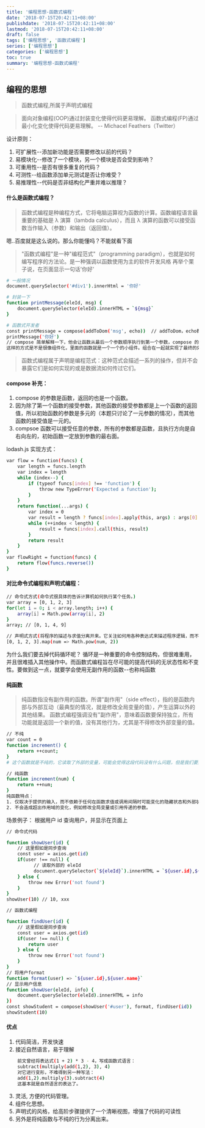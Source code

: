 ```yaml
---
title: '编程思想-函数式编程'
date: '2018-07-15T20:42:11+08:00'
publishdate: '2018-07-15T20:42:11+08:00'
lastmod: '2018-07-15T20:42:11+08:00'
draft: false
tags: ['编程思想', '函数式编程']
series: ['编程思想']
categories: ['编程思想']
toc: true
summary: '编程思想-函数式编程'
---
```


## 编程的思想

> 函数式编程,所属于声明式编程

> 面向对象编程(OOP)通过封装变化使得代码更易理解。 函数式编程(FP)通过最小化变化使得代码更易理解。 -- Michacel Feathers（Twitter）

设计原则：

1. 可扩展性--添加新功能是否需要修改以前的代码？
2. 易模块化--修改了一个模块，另一个模块是否会受到影响？
3. 可重用性--是否有很多重复的代码？
4. 可测性--给函数添加单元测试是否让你难受？
5. 易推理性--代码是否非结构化严重并难以推理？

#### 什么是函数式编程？

> 函数式编程是种编程方式，它将电脑运算视为函数的计算。函数编程语言最重要的基础是 λ 演算（lambda calculus），而且 λ 演算的函数可以接受函数当作输入（参数）和输出（返回值）。

嗯..百度就是这么说的。那么你能懂吗？不能就看下面

> "函数式编程"是一种"编程范式"（programming paradigm），也就是如何编写程序的方法论。是一种强调以函数使用为主的软件开发风格
> 再举个栗子说，在页面显示一句话'你好'

```bash
# 一般情况
document.querySelector('#div1').innerHtml = '你好'

```

```bash
# 封装一下
function printMessage(eleId, msg) {
    document.querySelector(eleId).innerHTML = `${msg}`
}
```

```bash
# 函数式开发者
const printMessage = compose(addToDom('msg', echo))  // addToDom，echo都是函数
printMessage('你好')
// compose 简单解释一下，他会让函数从最后一个参数顺序执行到第一个参数，compose 的每个参数都是函数。
这样的方式是不是很像组件化，里面的函数就是一个一个的小组件。组合在一起就实现了最终的效果

```

> 函数式编程属于声明是编程范式：这种范式会描述一系列的操作，但并不会暴露它们是如何实现的或是数据流如何传过它们。

#### compose 补充：

1. compose 的参数是函数，返回的也是一个函数。
2. 因为除了第一个函数的接受参数，其他函数的接受参数都是上一个函数的返回值，所以初始函数的参数是多元的（本题只讨论了一元参数的情况），而其他函数的接受值是一元的。
3. compsoe 函数可以接受任意的参数，所有的参数都是函数，且执行方向是自右向左的，初始函数一定放到参数的最右面。

lodash.js 实现方式：

```bash
var flow = function(funcs) {
    var length = funcs.length
    var index = length
    while (index--) {
        if (typeof funcs[index] !== 'function') {
            throw new TypeError('Expected a function');
        }
    }
    return function(...args) {
        var index = 0
        var result = length ? funcs[index].apply(this, args) : args[0]
        while (++index < length) {
            result = funcs[index].call(this, result)
        }
        return result
    }
}
var flowRight = function(funcs) {
    return flow(funcs.reverse())
}
```

#### 对比命令式编程和声明式编程：

```bash
// 命令式方式(命令式很具体的告诉计算机如何执行某个任务。)
var array = [0, 1, 2, 3]
for(let i = 0; i < array.length; i++) {
    array[i] = Math.pow(array[i], 2)
}
array; // [0, 1, 4, 9]

// 声明式方式(将程序的描述与求值分离开来。它关注如何用各种表达式来描述程序逻辑，而不一定要指明其控制流或状态关系的变化。)
[0, 1, 2, 3].map(num => Math.pow(num, 2))
```

为什么我们要去掉代码循环呢？
循环是一种重要的命令控制结构，但很难重用，并且很难插入其他操作中。而函数式编程旨在尽可能的提高代码的无状态性和不变性。要做到这一点，就要学会使用无副作用的函数--也称纯函数

#### 纯函数

> 纯函数指没有副作用的函数。所谓"副作用"（side effect），指的是函数内部与外部互动（最典型的情况，就是修改全局变量的值），产生运算以外的其他结果。
> 函数式编程强调没有"副作用"，意味着函数要保持独立，所有功能就是返回一个新的值，没有其他行为，尤其是不得修改外部变量的值。

```bash
// 不纯
var count = 0
function increment() {
    return ++count;
}
# 这个函数就是不纯的，它读取了外部的变量，可能会觉得这段代码没有什么问题，但是我们要知道这种依赖外部变量来进行的计算，计算结果很难预测，你也有可能在其他地方修改了 counter 的值，导致你 increment 出来的值不是你预期的。

// 纯函数
function increment(num) {
    return ++num;
}
纯函数特点：
1. 仅取决于提供的输入，而不依赖于任何在函数求值或调用间隔时可能变化的隐藏状态和外部状态。
2. 不会造成超出作用域的变化，例如修改全局变量或引用传递的参数。
```

场景例子：
根据用户 id 查询用户，并显示在页面上

```bash
// 命令式代码

function showUser(id) {
    // 这里假如是同步查询
    const user = axios.get(id)
    if(user !== null) {
          // 读取外部的 eleId
          document.querySelector(`${eleId}`).innerHTML = `${user.id},${user.name}`
    } else {
        throw new Error('not found')
    }
}
showUser(10) // 10, xxx
```

```bash
// 函数式编程

function findUser(id) {
    // 这里假如是同步查询
    const user = axios.get(id)
    if(user !== null) {
        return user
    } else {
        throw new Error('not found')
    }
}
// 将用户format
function format(user) => `${user.id},${user.name}`
// 显示用户信息
function showUser(eleId, info) {
    document.querySelector(eleId).innerHTML = info
})
const showStudent = compose(showUser('#user'), format, findUser(id))
showStudent(10)
```

#### 优点

1. 代码简洁，开发快速
2. 接近自然语言，易于理解

```bash
    前文曾经将表达式(1 + 2) * 3 - 4，写成函数式语言：
    subtract(multiply(add(1,2), 3), 4)
    对它进行变形，不难得到另一种写法：
    add(1,2).multiply(3).subtract(4)
    这基本就是自然语言的表达了。
```

3. 灵活, 方便的代码管理。
4. 组件化思想。
5. 声明式的风格，给高阶步骤提供了一个清晰视图，增强了代码的可读性
6. 另外是将纯函数与不纯的行为分离出来。
